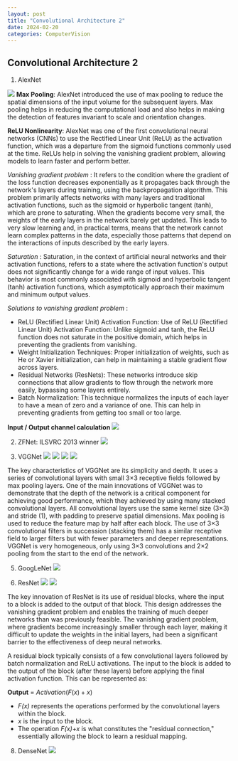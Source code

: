 ```yaml
---
layout: post
title: "Convolutional Architecture 2"
date: 2024-02-20
categories: ComputerVision
---
```


## Convolutional Architecture 2

1. AlexNet

![](/images/2024-02-20/01.png)
**Max Pooling**: AlexNet introduced the use of max pooling to reduce the spatial dimensions of the input volume for the subsequent layers. 
Max pooling helps in reducing the computational load and also helps in making the detection of features invariant to scale and orientation changes.

**ReLU Nonlinearity**: AlexNet was one of the first convolutional neural networks (CNNs) to use the Rectified Linear Unit (ReLU) as the activation function, which was a departure from the sigmoid functions commonly used at the time. ReLUs help in solving the vanishing gradient problem, allowing models to learn faster and perform better.

*Vanishing gradient problem* : It refers to the condition where the gradient of the loss function decreases exponentially as it propagates back through the network's layers during training, using the backpropagation algorithm. This problem primarily affects networks with many layers and traditional activation functions, such as the sigmoid or hyperbolic tangent (tanh), which are prone to saturating.
When the gradients become very small, the weights of the early layers in the network barely get updated. This leads to very slow learning and, in practical terms, means that the network cannot learn complex patterns in the data, especially those patterns that depend on the interactions of inputs described by the early layers.

*Saturation* : 
Saturation, in the context of artificial neural networks and their activation functions, refers to a state where the activation function's output does not significantly change for a wide range of input values. This behavior is most commonly associated with sigmoid and hyperbolic tangent (tanh) activation functions, which asymptotically approach their maximum and minimum output values.

*Solutions to vanishing gradient problem* : 
- ReLU (Rectified Linear Unit) Activation Function: 
Use of ReLU (Rectified Linear Unit) Activation Function: Unlike sigmoid and tanh, the ReLU function does not saturate in the positive domain, which helps in preventing the gradients from vanishing.
- Weight Initialization Techniques: Proper initialization of weights, such as He or Xavier initialization, can help in maintaining a stable gradient flow across layers.
- Residual Networks (ResNets): These networks introduce skip connections that allow gradients to flow through the network more easily, bypassing some layers entirely.
- Batch Normalization: This technique normalizes the inputs of each layer to have a mean of zero and a variance of one. This can help in preventing gradients from getting too small or too large.


**Input / Output channel calculation** 
![](/images/2024-02-20/02.png)


2. ZFNet: ILSVRC 2013 winner 
![](/images/2024-02-20/03.png)

3. VGGNet
![](/images/2024-02-20/04.png)
![](/images/2024-02-20/05.png)
![](/images/2024-02-20/06.png)
![](/images/2024-02-20/07.png)


The key characteristics of VGGNet are its simplicity and depth. It uses a series of convolutional layers with small 3×3 receptive fields followed by max pooling layers. One of the main innovations of VGGNet was to demonstrate that the depth of the network is a critical component for achieving good performance, which they achieved by using many stacked convolutional layers.
All convolutional layers use the same kernel size (3×3) and stride (1), with padding to preserve spatial dimensions. Max pooling is used to reduce the feature map by half after each block. The use of 3×3 convolutional filters in succession (stacking them) has a similar receptive field to larger filters but with fewer parameters and deeper representations. VGGNet is very homogeneous, only using 3×3 convolutions and 2×2 pooling from the start to the end of the network.


5. GoogLeNet
![](/images/2024-02-20/08.png)


6. ResNet
![](/images/2024-02-20/09.png)
![](/images/2024-02-20/10.png)

The key innovation of ResNet is its use of residual blocks, where the input to a block is added to the output of that block. This design addresses the vanishing gradient problem and enables the training of much deeper networks than was previously feasible. The vanishing gradient problem, where gradients become increasingly smaller through each layer, making it difficult to update the weights in the initial layers, had been a significant barrier to the effectiveness of deep neural networks.

A residual block typically consists of a few convolutional layers followed by batch normalization and ReLU activations. The input to the block is added to the output of the block (after these layers) before applying the final activation function. This can be represented as:

**Output** = $Activation(F(x)+x)$

*   *F(x)* represents the operations performed by the convolutional layers within the block.
*   *x* is the input to the block.
*   The operation *F(x)+x* is what constitutes the "residual connection," essentially allowing the block to learn a residual mapping.

8. DenseNet
![](/images/2024-02-20/11.png)


